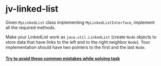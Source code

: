 # jv-linked-list

Given `MyLinkedList` class implementing `MyLinkedListInterface`, implement all the required methods.

Make your LinkedList work as `java.util.LinkedList` (create `Node` objects to store data that have links to the left and to the right neighbor `Node`).
Your implementation should have two pointers to the first and the last `Node`.

#### [Try to avoid these common mistakes while solving task](./checklist.md)
